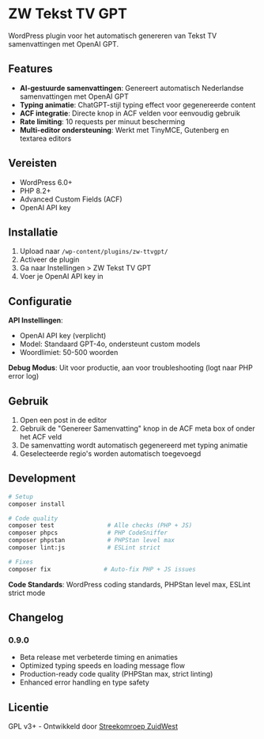 # ZW Tekst TV GPT

WordPress plugin voor het automatisch genereren van Tekst TV samenvattingen met OpenAI GPT.

## Features

- **AI-gestuurde samenvattingen**: Genereert automatisch Nederlandse samenvattingen met OpenAI GPT
- **Typing animatie**: ChatGPT-stijl typing effect voor gegenereerde content  
- **ACF integratie**: Directe knop in ACF velden voor eenvoudig gebruik
- **Rate limiting**: 10 requests per minuut bescherming
- **Multi-editor ondersteuning**: Werkt met TinyMCE, Gutenberg en textarea editors

## Vereisten

- WordPress 6.0+
- PHP 8.2+
- Advanced Custom Fields (ACF)
- OpenAI API key

## Installatie

1. Upload naar `/wp-content/plugins/zw-ttvgpt/`
2. Activeer de plugin
3. Ga naar Instellingen > ZW Tekst TV GPT
4. Voer je OpenAI API key in

## Configuratie

**API Instellingen**:
- OpenAI API key (verplicht)
- Model: Standaard GPT-4o, ondersteunt custom models
- Woordlimiet: 50-500 woorden

**Debug Modus**: Uit voor productie, aan voor troubleshooting (logt naar PHP error log)

## Gebruik

1. Open een post in de editor
2. Gebruik de "Genereer Samenvatting" knop in de ACF meta box of onder het ACF veld
3. De samenvatting wordt automatisch gegenereerd met typing animatie
4. Geselecteerde regio's worden automatisch toegevoegd

## Development

```bash
# Setup
composer install

# Code quality
composer test               # Alle checks (PHP + JS)
composer phpcs              # PHP CodeSniffer  
composer phpstan            # PHPStan level max
composer lint:js            # ESLint strict

# Fixes
composer fix               # Auto-fix PHP + JS issues
```

**Code Standards**: WordPress coding standards, PHPStan level max, ESLint strict mode

## Changelog

### 0.9.0
- Beta release met verbeterde timing en animaties
- Optimized typing speeds en loading message flow
- Production-ready code quality (PHPStan max, strict linting)
- Enhanced error handling en type safety

## Licentie

GPL v3+ - Ontwikkeld door [Streekomroep ZuidWest](https://www.zuidwesttv.nl)